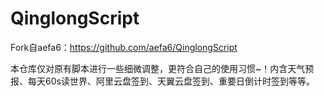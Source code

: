 # QinglongScript

Fork自aefa6：https://github.com/aefa6/QinglongScript

本仓库仅对原有脚本进行一些细微调整，更符合自己的使用习惯~！内含天气预报、每天60s读世界、阿里云盘签到、天翼云盘签到、重要日倒计时签到等等。
